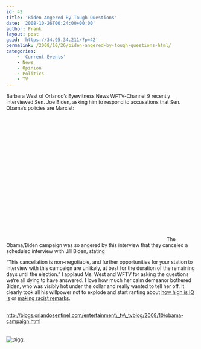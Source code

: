 ```yaml
---
id: 42
title: 'Biden Angered By Tough Questions'
date: '2008-10-26T00:24:00+00:00'
author: Frank
layout: post
guid: 'https://34.95.34.211/?p=42'
permalink: /2008/10/26/biden-angered-by-tough-questions-html/
categories:
    - 'Current Events'
    - News
    - Opinion
    - Politics
    - TV
---
```


<div src="v5"><span class="Apple-style-span" style="font-size: small;">Barbara West of Orlando’s Eyewitness News WFTV-Channel 9 recently interviewed Sen. Joe Biden, asking him to respond to accusations that Sen. Obama’s policies are Marxist:  
</span><object height="344" width="425"><param name="movie" value="http://www.youtube.com/v/sQXcImQfubM&hl=en&fs=1"></param><param name="allowFullScreen" value="true"></param><embed allowfullscreen="true" height="344" src="http://www.youtube.com/v/sQXcImQfubM&hl=en&fs=1" type="application/x-shockwave-flash" width="425"></embed></object><span class="Apple-style-span" style="font-size: small;">The Obama/Biden campaign was so angered by this interview that they canceled a scheduled interview with Jill Biden, stating

</span><span class="Apple-style-span" style="border-collapse: collapse;  "><span class="Apple-style-span" style="font-size: small;">“This cancellation is non-negotiable, and further opportunities for your station to interview with this campaign are unlikely, at best for the duration of the remaining days until the election.” I applaud Ms. West and WFTV for asking the questions we’re all dying to have answered. I love how much her calm demeanor bothered Biden, who was visibly hot under the collar and really wanted to tell her off. It clearly took all his willpower not to explode and start ranting about </span>[<span class="Apple-style-span" style="font-size: small;">how high is IQ is</span>](http://www.youtube.com/watch?v=FyEqyYUGk4I)<span class="Apple-style-span" style="font-size: small;"> or </span>[<span class="Apple-style-span" style="font-size: small;">making racist remarks</span>](http://www.youtube.com/watch?v=sM19YOqs7hU&feature=related)<span class="Apple-style-span" style="font-size: small;">.</span></span><div><span class="Apple-style-span" style="border-collapse: collapse;"><span class="Apple-style-span" style="font-size: small;">  
</span></span></div><div><span class="Apple-style-span" style="font-size: small;"><span class="Apple-style-span" style=""></span></span><span class="Apple-style-span" style="border-collapse: collapse;">[<span class="Apple-style-span" style="font-size: small;">http://blogs.orlandosentinel.com/entertainment\_tv\_tvblog/2008/10/obama-campaign.html</span>](http://blogs.orlandosentinel.com/entertainment_tv_tvblog/2008/10/obama-campaign.html)<span class="Apple-style-span" style="font-size: small;">  
</span></span><div><span class="Apple-style-span" style="font-size: small;">  
</span>[<span class="Apple-style-span" style="font-size: small;">  
</span><span class="Apple-style-span" style="font-size: small;">![Digg!](http://digg.com/img/badges/100x20-digg-button.gif)</span>  ](http://digg.com/)</div></div></div>